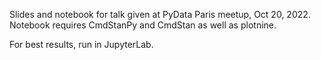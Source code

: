 Slides and notebook for talk given at PyData Paris meetup, Oct 20, 2022.
Notebook requires CmdStanPy and CmdStan as well as plotnine.

For best results, run in JupyterLab.
